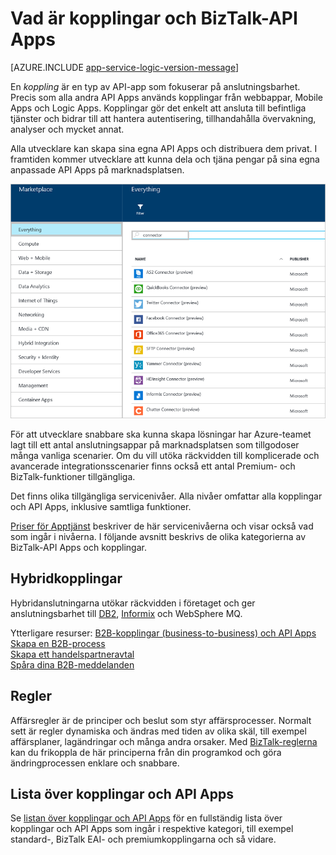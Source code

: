 <properties 
    pageTitle="Vad är kopplingar och BizTalk-API Apps" 
    description="Läs om API Apps, kopplingar och BizTalk API Apps" 
    services="logic-apps" 
    documentationCenter="" 
    authors="MandiOhlinger" 
    manager="erikre" 
    editor=""/>

<tags 
    ms.service="logic-apps" 
    ms.workload="integration" 
    ms.tgt_pltfrm="na" 
    ms.devlang="na" 
    ms.topic="get-started-article" 
    ms.date="09/01/2016" 
    ms.author="mandia"/>


# Vad är kopplingar och BizTalk-API Apps

[AZURE.INCLUDE [app-service-logic-version-message](../../includes/app-service-logic-version-message.md)]


En *koppling* är en typ av API-app som fokuserar på anslutningsbarhet. Precis som alla andra API Apps används kopplingar från webbappar, Mobile Apps och Logic Apps. Kopplingar gör det enkelt att ansluta till befintliga tjänster och bidrar till att hantera autentisering, tillhandahålla övervakning, analyser och mycket annat.

Alla utvecklare kan skapa sina egna API Apps och distribuera dem privat. I framtiden kommer utvecklare att kunna dela och tjäna pengar på sina egna anpassade API Apps på marknadsplatsen. 

![Marknadsplats för API Apps](./media/app-service-logic-what-are-biztalk-api-apps/Marketplace.png)

För att utvecklare snabbare ska kunna skapa lösningar har Azure-teamet lagt till ett antal anslutningsappar på marknadsplatsen som tillgodoser många vanliga scenarier. Om du vill utöka räckvidden till komplicerade och avancerade integrationsscenarier finns också ett antal Premium- och BizTalk-funktioner tillgängliga.

Det finns olika tillgängliga servicenivåer. Alla nivåer omfattar alla kopplingar och API Apps, inklusive samtliga funktioner.  

[Priser för Apptjänst](https://azure.microsoft.com/pricing/details/app-service/) beskriver de här servicenivåerna och visar också vad som ingår i nivåerna. I följande avsnitt beskrivs de olika kategorierna av BizTalk-API Apps och kopplingar.


## Hybridkopplingar 
Hybridanslutningarna utökar räckvidden i företaget och ger anslutningsbarhet till [DB2](app-service-logic-connector-db2.md), [Informix](app-service-logic-connector-informix.md) och WebSphere MQ. 

Ytterligare resurser: [B2B-kopplingar (business-to-business) och API Apps](app-service-logic-b2b-connectors.md)  
[Skapa en B2B-process](app-service-logic-create-a-b2b-process.md)  
[Skapa ett handelspartneravtal](app-service-logic-create-a-trading-partner-agreement.md)  
[Spåra dina B2B-meddelanden](app-service-logic-track-b2b-messages.md)  


## Regler
Affärsregler är de principer och beslut som styr affärsprocesser. Normalt sett är regler dynamiska och ändras med tiden av olika skäl, till exempel affärsplaner, lagändringar och många andra orsaker. Med [BizTalk-reglerna](app-service-logic-use-biztalk-rules.md) kan du frikoppla de här principerna från din programkod och göra ändringprocessen enklare och snabbare.

## Lista över kopplingar och API Apps
Se [listan över kopplingar och API Apps](app-service-logic-connectors-list.md) för en fullständig lista över kopplingar och API Apps som ingår i respektive kategori, till exempel standard-, BizTalk EAI- och premiumkopplingarna och så vidare.
 



<!--HONumber=Oct16_HO3-->


